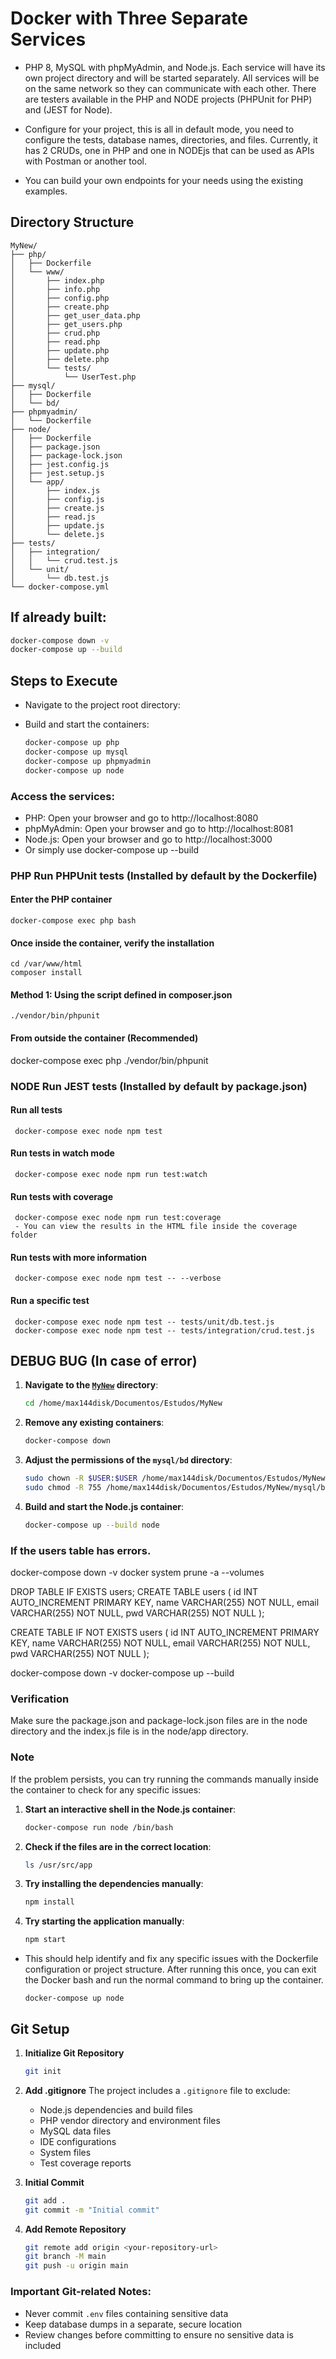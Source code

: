 # Docker with Three Separate Services

- PHP 8, MySQL with phpMyAdmin, and Node.js. Each service will have its own project directory and will be started separately. All services will be on the same network so they can communicate with each other. There are testers available in the PHP and NODE projects (PHPUnit for PHP) and (JEST for Node).

- Configure for your project, this is all in default mode, you need to configure the tests, database names, directories, and files. Currently, it has 2 CRUDs, one in PHP and one in NODEjs that can be used as APIs with Postman or another tool.

- You can build your own endpoints for your needs using the existing examples.

## Directory Structure
```
MyNew/
├── php/
│   ├── Dockerfile
│   └── www/
│       ├── index.php
│       ├── info.php
│       ├── config.php
│       ├── create.php
│       ├── get_user_data.php
│       ├── get_users.php
│       ├── crud.php
│       ├── read.php
│       ├── update.php
│       ├── delete.php
│       └── tests/
│           └── UserTest.php
├── mysql/
│   ├── Dockerfile
│   └── bd/
├── phpmyadmin/
│   └── Dockerfile
├── node/
│   ├── Dockerfile
│   ├── package.json
│   ├── package-lock.json
│   ├── jest.config.js
│   ├── jest.setup.js
│   └── app/
│       ├── index.js
│       ├── config.js
│       ├── create.js
│       ├── read.js
│       ├── update.js
│       └── delete.js
├── tests/
│   ├── integration/
│   │   └── crud.test.js
│   └── unit/
│       └── db.test.js
└── docker-compose.yml
```

## If already built:
```bash
docker-compose down -v
docker-compose up --build
```

## Steps to Execute

- Navigate to the project root directory:

- Build and start the containers:
  ```bash
  docker-compose up php
  docker-compose up mysql
  docker-compose up phpmyadmin
  docker-compose up node
  ```

### Access the services:
- PHP: Open your browser and go to http://localhost:8080
- phpMyAdmin: Open your browser and go to http://localhost:8081
- Node.js: Open your browser and go to http://localhost:3000
- Or simply use docker-compose up --build

### PHP Run PHPUnit tests (Installed by default by the Dockerfile)

   #### Enter the PHP container
    docker-compose exec php bash

   #### Once inside the container, verify the installation
    cd /var/www/html
    composer install

   #### Method 1: Using the script defined in composer.json
    ./vendor/bin/phpunit

   #### From outside the container (Recommended)
   docker-compose exec php ./vendor/bin/phpunit

### NODE Run JEST tests (Installed by default by package.json)

   #### Run all tests
     docker-compose exec node npm test

   #### Run tests in watch mode
     docker-compose exec node npm run test:watch

   #### Run tests with coverage
     docker-compose exec node npm run test:coverage
     - You can view the results in the HTML file inside the coverage folder

   #### Run tests with more information
     docker-compose exec node npm test -- --verbose

   #### Run a specific test
     docker-compose exec node npm test -- tests/unit/db.test.js
     docker-compose exec node npm test -- tests/integration/crud.test.js      

## DEBUG BUG (In case of error)

1. **Navigate to the [`MyNew`](MyNew ) directory**:
   ```bash
   cd /home/max144disk/Documentos/Estudos/MyNew
   ```

2. **Remove any existing containers**:
   ```bash
   docker-compose down
   ```

3. **Adjust the permissions of the `mysql/bd` directory**:
   ```bash
   sudo chown -R $USER:$USER /home/max144disk/Documentos/Estudos/MyNew/mysql/bd
   sudo chmod -R 755 /home/max144disk/Documentos/Estudos/MyNew/mysql/bd
   ```

4. **Build and start the Node.js container**:
   ```bash
   docker-compose up --build node
   ```
### If the users table has errors.

docker-compose down -v
docker system prune -a --volumes

DROP TABLE IF EXISTS users;
CREATE TABLE users (
    id INT AUTO_INCREMENT PRIMARY KEY,
    name VARCHAR(255) NOT NULL,
    email VARCHAR(255) NOT NULL,
    pwd VARCHAR(255) NOT NULL
);

CREATE TABLE IF NOT EXISTS users (
    id INT AUTO_INCREMENT PRIMARY KEY,
    name VARCHAR(255) NOT NULL,
    email VARCHAR(255) NOT NULL,
    pwd VARCHAR(255) NOT NULL
);

docker-compose down -v
docker-compose up --build

### Verification
Make sure the package.json and package-lock.json files are in the node directory and the index.js file is in the node/app directory.

### Note
If the problem persists, you can try running the commands manually inside the container to check for any specific issues:

1. **Start an interactive shell in the Node.js container**:
   ```bash
   docker-compose run node /bin/bash
   ```

2. **Check if the files are in the correct location**:
   ```bash
   ls /usr/src/app
   ```

3. **Try installing the dependencies manually**:
   ```bash
   npm install
   ```

4. **Try starting the application manually**:
   ```bash
   npm start
   ```
- This should help identify and fix any specific issues with the Dockerfile configuration or project structure. After running this once, you can exit the Docker bash and run the normal command to bring up the container.

   ```
   docker-compose up node 
   ```

## Git Setup

1. **Initialize Git Repository**
   ```bash
   git init
   ```

2. **Add .gitignore**
   The project includes a `.gitignore` file to exclude:
   - Node.js dependencies and build files
   - PHP vendor directory and environment files
   - MySQL data files
   - IDE configurations
   - System files
   - Test coverage reports

3. **Initial Commit**
   ```bash
   git add .
   git commit -m "Initial commit"
   ```

4. **Add Remote Repository**
   ```bash
   git remote add origin <your-repository-url>
   git branch -M main
   git push -u origin main
   ```

### Important Git-related Notes:
- Never commit `.env` files containing sensitive data
- Keep database dumps in a separate, secure location
- Review changes before committing to ensure no sensitive data is included

